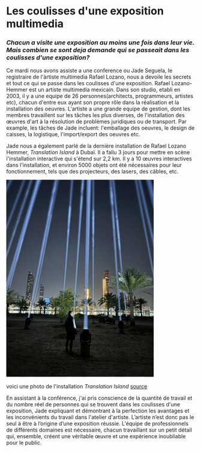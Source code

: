 # Les coulisses d'une exposition multimedia

### _Chacun a visite une exposition au moins une fois dans leur vie. Mais combien se sont deja demande qui se passeait dans les coulisses d'une exposition?_

Ce mardi nous avons assiste a une conference ou Jade Seguela, le registraire de l'àrtiste multimedia Rafael Lozano, nous a devoile les secrets et tout ce qui se passe dans les coulisses d'une exposition.
Rafael Lozano-Hemmer est un artiste multimedia mexicain. Dans son studio, etabli en 2003, il y a une equipe de 26 personnes(architects, programmeurs, artistes etc), chacun d'entre eux ayant son propre rôle dans la réalisation et la installation des oeuvres. L'artiste a une grande equipe de gestion, dont les membres travaillent sur les tâches les plus diverses, de l'installation des œuvres d'art à la résolution de problèmes juridiques ou de transport. Par example, les tâches de Jade incluent: l'emballage des oeuvres, le design de caisses, la logistique, l'import/export des oeuvres etc. 


Jade nous a également parlé de la dernière installation de Rafael Lozano Hemmer, _Translation Island_ à Dubaï. Il a fallu 3 jours pour mettre en scène l'installation interactive qui s'étend sur 2,2 km. Il y a 10 œuvres interactives dans l'installation, et environ 5000 objets ont été nécessaires pour leur fonctionnement, tels que des projecteurs, des lasers, des câbles, etc.

![](/Conference_Studio_Antimodular.md/media/collider_abu_dhabi_2023_pt_006.jpg)

voici une photo de l'installation _Translation Island_ [source](https://www.lozano-hemmer.com/exhibitions/rafael_lozano-hemmer_translation_island_abu_dhabi_2023.php)

En assistant à la conférence, j'ai pris conscience de la quantité de travail et du nombre réel de personnes qui se trouvent dans les coulisses d'une exposition, Jade expliquant et démontrant à la perfection les avantages et les inconvénients du travail dans l'atelier d'artiste. L’artiste n’est donc pas le seul à être à l’origine d’une exposition réussie. L'équipe de professionnels de différents domaines est nécessaire, chacun travaillant sur un petit détail qui, ensemble, créent une véritable œuvre et une expérience inoubliable pour le public.




